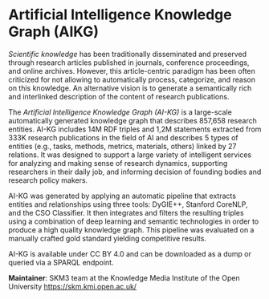 Artificial Intelligence Knowledge Graph (AIKG)
===================

*Scientific knowledge* has been traditionally disseminated and preserved through research articles published in journals, conference proceedings, and online archives. However, this article-centric paradigm has been often criticized for not allowing to automatically process, categorize, and reason on this knowledge. An alternative vision is to generate a semantically rich and interlinked description of the content of research publications.

The *Artificial Intelligence Knowledge Graph (AI-KG)* is a large-scale automatically generated knowledge graph that describes 857,658 research entities. AI-KG includes 14M RDF triples and 1,2M statements extracted from 333K research publications in the field of AI and describes 5 types of entities (e.g., tasks, methods, metrics, materials, others) linked by 27 relations. It was designed to support a large variety of intelligent services for analyzing and making sense of research dynamics, supporting researchers in their daily job, and informing decision of founding bodies and research policy makers.

AI-KG was generated by applying an automatic pipeline that extracts entities and relationships using three tools: DyGIE++, Stanford CoreNLP, and the CSO Classifier. It then integrates and filters the resulting triples using a combination of deep learning and semantic technologies in order to produce a high quality knowledge graph. This pipeline was evaluated on a manually crafted gold standard yielding competitive results.

AI-KG is available under CC BY 4.0 and can be downloaded as a dump or queried via a SPARQL endpoint.


**Maintainer**: SKM3 team at the Knowledge Media Institute of the Open University <https://skm.kmi.open.ac.uk/>


